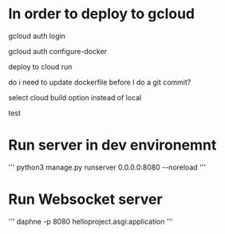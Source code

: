 # In order to deploy to gcloud


gcloud auth login

gcloud auth configure-docker

deploy to cloud run

do i need to update dockerfile before I do a git commit?

select cloud build option instead of local

test

# Run server in dev environemnt
'''
python3  manage.py runserver 0.0.0.0:8080 --noreload
'''

# Run Websocket server
'''
daphne -p 8080 helloproject.asgi:application
'''

